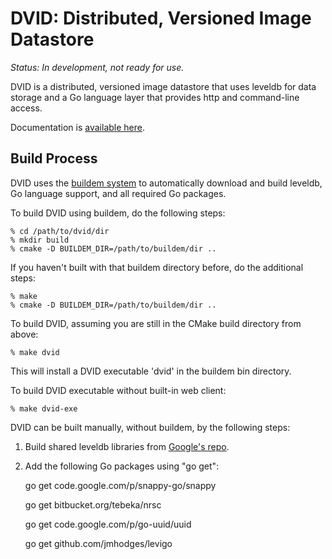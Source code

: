 DVID: Distributed, Versioned Image Datastore
====

*Status: In development, not ready for use.*

DVID is a distributed, versioned image datastore that uses leveldb for data storage and a Go language layer that provides http and command-line access.

Documentation is [available here](http://godoc.org/github.com/janelia-flyem/dvid).

## Build Process

DVID uses the [buildem system](http://https://github.com/janelia-flyem/buildem#readme) to 
automatically download and build leveldb, Go language support, and all required Go packages.  

To build DVID using buildem, do the following steps:

    % cd /path/to/dvid/dir
    % mkdir build
    % cmake -D BUILDEM_DIR=/path/to/buildem/dir ..

If you haven't built with that buildem directory before, do the additional steps:

    % make
    % cmake -D BUILDEM_DIR=/path/to/buildem/dir ..

To build DVID, assuming you are still in the CMake build directory from above:

    % make dvid

This will install a DVID executable 'dvid' in the buildem bin directory.

To build DVID executable without built-in web client:

    % make dvid-exe

DVID can be built manually, without buildem, by the following steps:

1. Build shared leveldb libraries from [Google's repo](https://code.google.com/p/leveldb/).
2. Add the following Go packages using "go get":

    go get code.google.com/p/snappy-go/snappy

    go get bitbucket.org/tebeka/nrsc

    go get code.google.com/p/go-uuid/uuid

    go get github.com/jmhodges/levigo
    
